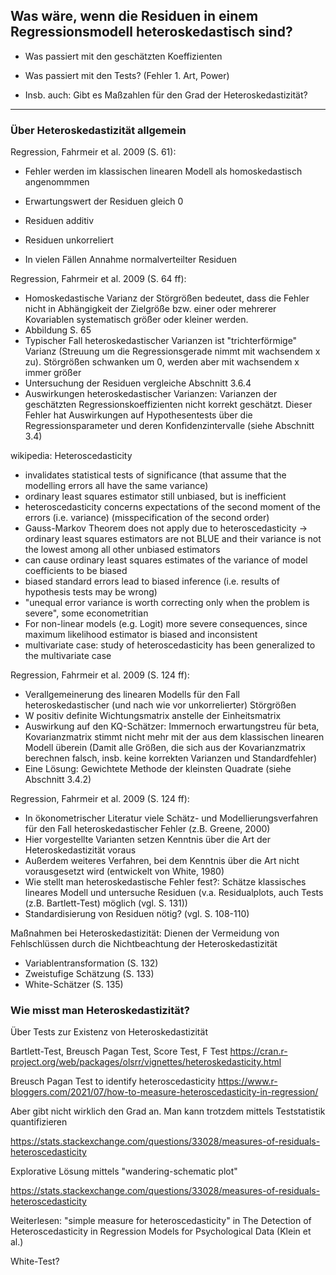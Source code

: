 ## Was wäre, wenn die Residuen in einem Regressionsmodell heteroskedastisch sind?
* Was passiert mit den geschätzten Koeffizienten
* Was passiert mit den Tests? (Fehler 1. Art, Power)

* Insb. auch: Gibt es Maßzahlen für den Grad der Heteroskedastizität?

----

### Über Heteroskedastizität allgemein

Regression, Fahrmeir et al. 2009 (S. 61):

* Fehler werden im klassischen linearen Modell als homoskedastisch angenommmen
* Erwartungswert der Residuen gleich 0
* Residuen additiv
* Residuen unkorreliert

* In vielen Fällen Annahme normalverteilter Residuen


Regression, Fahrmeir et al. 2009 (S. 64 ff):

* Homoskedastische Varianz der Störgrößen bedeutet, dass die Fehler nicht in Abhängigkeit der Zielgröße bzw. einer oder mehrerer Kovariablen systematisch größer oder kleiner werden. 
* Abbildung S. 65
* Typischer Fall heteroskedastischer Varianzen ist "trichterförmige" Varianz (Streuung um die Regressionsgerade nimmt mit wachsendem x zu). Störgrößen schwanken um 0, werden aber mit wachsendem x immer größer
* Untersuchung der Residuen vergleiche Abschnitt 3.6.4
* Auswirkungen heteroskedastischer Varianzen: Varianzen der geschätzten Regressionskoeffizienten nicht korrekt geschätzt. Dieser Fehler hat Auswirkungen auf Hypothesentests über die Regressionsparameter und deren Konfidenzintervalle (siehe Abschnitt 3.4)


wikipedia: Heteroscedasticity

* invalidates statistical tests of significance (that assume that the modelling errors all have the same variance)
* ordinary least squares estimator still unbiased, but is inefficient
* heteroscedasticity concerns expectations of the second moment of the errors (i.e. variance) (misspecification of the second order)
* Gauss-Markov Theorem does not apply due to heteroscedasticity -> ordinary least squares estimators are not BLUE and their variance is not the lowest among all other unbiased estimators
* can cause ordinary least squares estimates of the variance of model coefficients to be biased
* biased standard errors lead to biased inference (i.e. results of hypothesis tests may be wrong)
* "unequal error variance is worth correcting only when the problem is severe", some econometritian
* For non-linear models (e.g. Logit) more severe consequences, since maximum likelihood estimator is biased and inconsistent
* multivariate case: study of heteroscedasticity has been generalized to the multivariate case


Regression, Fahrmeir et al. 2009 (S. 124 ff):

* Verallgemeinerung des linearen Modells für den Fall heteroskedastischer (und nach wie vor unkorrelierter) Störgrößen 
* W positiv definite Wichtungsmatrix anstelle der Einheitsmatrix
* Auswirkung auf den KQ-Schätzer: Immernoch erwartungstreu für beta, Kovarianzmatrix stimmt nicht mehr mit der aus dem klassischen linearen Modell überein (Damit alle Größen, die sich aus der Kovarianzmatrix berechnen falsch, insb. keine korrekten Varianzen und Standardfehler)
* Eine Lösung: Gewichtete Methode der kleinsten Quadrate (siehe Abschnitt 3.4.2)


Regression, Fahrmeir et al. 2009 (S. 124 ff):

* In ökonometrischer Literatur viele Schätz- und Modellierungsverfahren für den Fall heteroskedastischer Fehler (z.B. Greene, 2000)
* Hier vorgestellte Varianten setzen Kenntnis über die Art der Heteroskedastizität voraus
* Außerdem weiteres Verfahren, bei dem Kenntnis über die Art nicht vorausgesetzt wird (entwickelt von White, 1980)
* Wie stellt man heteroskedastische Fehler fest?: Schätze klassisches lineares Modell und untersuche Residuen (v.a. Residualplots, auch Tests (z.B. Bartlett-Test) möglich (vgl. S. 131))
* Standardisierung von Residuen nötig? (vgl. S. 108-110)

Maßnahmen bei Heteroskedastizität: Dienen der Vermeidung von Fehlschlüssen durch die Nichtbeachtung der Heteroskedastizität
* Variablentransformation (S. 132)
* Zweistufige Schätzung (S. 133)
* White-Schätzer (S. 135)


### Wie misst man Heteroskedastizität?

Über Tests zur Existenz von Heteroskedastizität 

Bartlett-Test, Breusch Pagan Test, Score Test, F Test
https://cran.r-project.org/web/packages/olsrr/vignettes/heteroskedasticity.html

Breusch Pagan Test to identify heteroscedasticity
https://www.r-bloggers.com/2021/07/how-to-measure-heteroscedasticity-in-regression/

Aber gibt nicht wirklich den Grad an. Man kann trotzdem mittels Teststatistik quantifizieren

https://stats.stackexchange.com/questions/33028/measures-of-residuals-heteroscedasticity

Explorative Lösung mittels "wandering-schematic plot"

https://stats.stackexchange.com/questions/33028/measures-of-residuals-heteroscedasticity


Weiterlesen: "simple measure for heteroscedasticity" in The Detection of Heteroscedasticity in
Regression Models for Psychological Data (Klein et al.)

White-Test?

